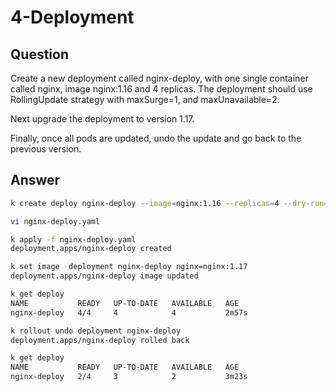 # 4-Deployment

## Question

Create a new deployment called nginx-deploy, with one single container called nginx, image nginx:1.16 and 4 replicas.
The deployment should use RollingUpdate strategy with maxSurge=1, and maxUnavailable=2.

Next upgrade the deployment to version 1.17.

Finally, once all pods are updated, undo the update and go back to the previous version.

## Answer

```bash
k create deploy nginx-deploy --image=nginx:1.16 --replicas=4 --dry-run=client -o yaml > nginx-deploy.yaml

vi nginx-deploy.yaml

k apply -f nginx-deploy.yaml
deployment.apps/nginx-deploy created

k set image  deployment nginx-deploy nginx=nginx:1.17
deployment.apps/nginx-deploy image updated

k get deploy
NAME           READY   UP-TO-DATE   AVAILABLE   AGE
nginx-deploy   4/4     4            4           2m57s

k rollout undo deployment nginx-deploy 
deployment.apps/nginx-deploy rolled back

k get deploy
NAME           READY   UP-TO-DATE   AVAILABLE   AGE
nginx-deploy   2/4     3            2           3m23s
```

